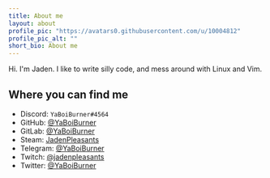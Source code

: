 ```yaml
---
title: About me
layout: about
profile_pic: "https://avatars0.githubusercontent.com/u/10004812"
profile_pic_alt: ""
short_bio: About me
---
```


Hi. I'm Jaden. I like to write silly code, and mess around with Linux and Vim.

## Where you can find me

- Discord: `YaBoiBurner#4564`
- GitHub: [@YaBoiBurner](https://github.com/YaBoiBurner)
- GitLab: [@YaBoiBurner](https://gitlab.com/YaBoiBurner)
- Steam: [JadenPleasants](https://steamcommunity.com/id/JadenPleasants/)
- Telegram: [@YaBoiBurner](https://t.me/YaBoiBurner)
- Twitch: [@jadenpleasants](https://www.twitch.tv/jadenpleasants)
- Twitter: [@YaBoiBurner](https://twitter.com/YaBoiBurner)
